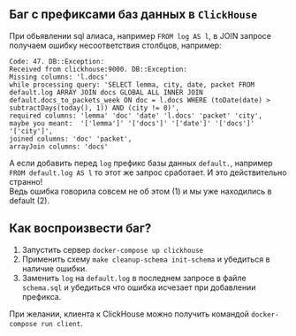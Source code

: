 ## Баг с префиксами баз данных в `ClickHouse`

При обьявлении sql алиаса, например `FROM log AS l`, в JOIN запросе получаем ошибку несоответствия столбцов, например:

```
Code: 47. DB::Exception: 
Received from clickhouse:9000. DB::Exception: 
Missing columns: 'l.docs' 
while processing query: 'SELECT lemma, city, date, packet FROM default.log ARRAY JOIN docs GLOBAL ALL INNER JOIN default.docs_to_packets_week ON doc = l.docs WHERE (toDate(date) > subtractDays(today(), 1)) AND (city != 0)', 
required columns: 'lemma' 'doc' 'date' 'l.docs' 'packet' 'city', 
maybe you meant:  '['lemma']' '['docs']' '['date']' '['docs']' '['city']', 
joined columns: 'doc' 'packet', 
arrayJoin columns: 'docs'
```

А если добавить перед `log` префикс базы данных `default.`, например `FROM default.log AS l` то этот же запрос
сработает. И это действительно странно!  
Ведь ошибка говорила совсем не об этом (1) и мы уже находились в default (2).

## Как воспроизвести баг?

1. Запустить сервер `docker-compose up clickhouse`
1. Применить схему `make cleanup-schema init-schema` и убедиться в наличие ошибки.
1. Заменить `log` на `default.log` в последнем запросе в файле `schema.sql` и убедиться что ошибка исчезает при
   добавлении префикса.

При желании, клиента к ClickHouse можно получить командой `docker-compose run client`.

